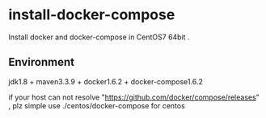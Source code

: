 # install-docker-compose
Install docker and docker-compose in CentOS7 64bit . 

## Environment

jdk1.8 + maven3.3.9 + docker1.6.2 + docker-compose1.6.2

if your host can not resolve "https://github.com/docker/compose/releases" , plz simple use ./centos/docker-compose for centos 